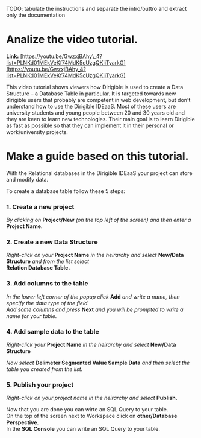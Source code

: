 
TODO: tabulate the instructions and separate the intro/outtro and extract only the documentation<br/>

Analize the video tutorial.
===========================

**Link:**   [https://youtu.be/GwzxjBAhy\_4?list=PLNKd01MEkVeKf74MdK5cUzgQKiiTyarkG](https://youtu.be/GwzxjBAhy_4?list=PLNKd01MEkVeKf74MdK5cUzgQKiiTyarkG)

This video tutorial shows viewers how Dirigible is used to create a Data Structure – a Database Table in particular. It is targeted towards new dirigible users that probably are competent in web development, but don&#39;t understand how to use the Dirigible IDEaaS. Most of these users are university students and young people between 20 and 30 years old and they are keen to learn new technologies. Their main goal is to learn Dirigible as fast as possible so that they can implement it in their personal or work/university projects.

Make a guide based on this tutorial.
===================================

With the Relational databases in the Dirigible IDEaaS your project can store and modify data.

To create a database table follow these 5 steps:

### **1.** Create a new project

_By clicking on_ **Project/New** _(on the top left of the screen) and then enter a_ **Project Name.**

### **2.** Create a new Data Structure

_Right-click on your_ **Project Name** _in the heirarchy and select_ **New/Data Structure** _and from the list select_ <br />**Relation Database Table.**

### **3.** Add columns to the table

_In the lower left corner of the popup click_ **Add** _and write a name, then specify the data type of the field. <br/>Add some columns and press_ **Next** _and you will be prompted to write a name for your table._

### **4.** Add sample data to the table

_Right-click your_ **Project Name** _in the heirarchy and select_ **New/Data Structure**

_Now select_ **Delimeter Segmented Value Sample Data** _and then select the table you created from the list._




### **5.** Publish your project

_Right-click on your project name in the heirarchy and select_ **Publish.**
<br />

Now that you are done you can wirte an SQL Query to your table.<br /> On the top of the screen next to Workspace click on **other/Database Perspective**.<br /> In the **SQL Console** you can write an SQL Query to your table.


